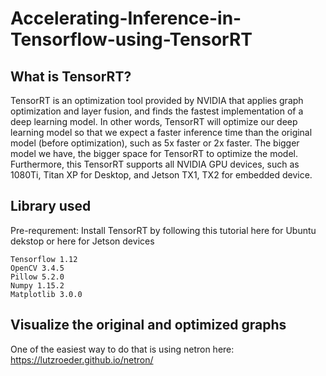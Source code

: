 # Accelerating-Inference-in-Tensorflow-using-TensorRT

## What is TensorRT?

TensorRT is an optimization tool provided by NVIDIA that applies graph optimization and layer fusion, and finds the fastest implementation of a deep learning model. In other words, TensorRT will optimize our deep learning model so that we expect a faster inference time than the original model (before optimization), such as 5x faster or 2x faster. The bigger model we have, the bigger space for TensorRT to optimize the model. Furthermore, this TensorRT supports all NVIDIA GPU devices, such as 1080Ti, Titan XP for Desktop, and Jetson TX1, TX2 for embedded device.

## Library used

Pre-requrement: Install TensorRT by following this tutorial here for Ubuntu dekstop or here for Jetson devices

    Tensorflow 1.12
    OpenCV 3.4.5
    Pillow 5.2.0
    Numpy 1.15.2
    Matplotlib 3.0.0

## Visualize the original and optimized graphs

One of the easiest way to do that is using netron here: https://lutzroeder.github.io/netron/
